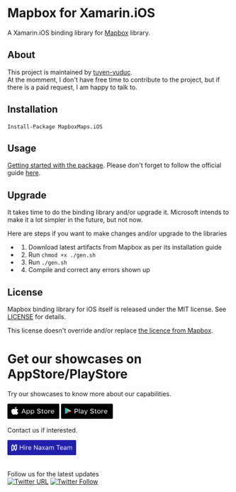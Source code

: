 # Mapbox for Xamarin.iOS
A Xamarin.iOS binding library for [Mapbox](https://www.mapbox.com/ios-sdk/) library.

## About
This project is maintained by [tuyen-vuduc](https://github.com/tuyen-vuduc).<br> 
At the momment, I don't have free time to contribute to the project, but if there is a paid request, I am happy to talk to.

## Installation

```
Install-Package MapboxMaps.iOS
```

## Usage

[Getting started with the package](https://blogs.naxam.net/using-mapbox-in-xamarin-ios-ffa9bdee13f4).
Please don't forget to follow the official guide [here](https://www.mapbox.com/ios-sdk/).

## Upgrade
It takes time to do the binding library and/or upgrade it. Microsoft intends to make it a lot simpler in the future, but not now.

Here are steps if you want to make changes and/or upgrade to the libraries

- 1) Download latest artifacts from Mapbox as per its installation guide
- 2) Run `chmod +x ./gen.sh`
- 3) Run `./gen.sh`
- 4) Compile and correct any errors shown up

## License

Mapbox binding library for iOS itself is released under the MIT license.
See [LICENSE](./LICENSE) for details.

This license doesn't override and/or replace [the licence from Mapbox](./artifacts/LICENSE.md).

# Get our showcases on AppStore/PlayStore
Try our showcases to know more about our capabilities. 

<a href="https://itunes.apple.com/us/developer/tuyen-vu/id1255432728/" > 
<img src="https://github.com/NAXAM/imagepicker-android-binding/raw/master/art/apple_store.png" width="117" height="34"></a>

<a href="https://play.google.com/store/apps/developer?id=NAXAM+CO.,+LTD" > 
<img src="https://github.com/NAXAM/imagepicker-android-binding/raw/master/art/google_store.png" width="117" height="34"></a>

Contact us if interested.

<a href="mailto:tuyen@naxam.net"> 
<img src="https://github.com/NAXAM/naxam.github.io/blob/master/assets/img/hire_button.png" height="34"></a> <br>
<br>

Follow us for the latest updates<br>[![Twitter URL](https://img.shields.io/twitter/url/http/shields.io.svg?style=social)](https://twitter.com/intent/tweet?text=https://github.com/NAXAM/mapbox-ios-binding)
[![Twitter Follow](https://img.shields.io/twitter/follow/naxamco.svg?style=social)](https://twitter.com/naxamco)
